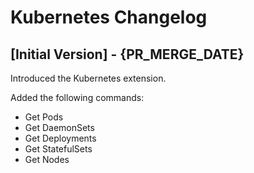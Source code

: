 # Kubernetes Changelog

## [Initial Version] - {PR_MERGE_DATE}

Introduced the Kubernetes extension.

Added the following commands:

- Get Pods
- Get DaemonSets
- Get Deployments
- Get StatefulSets
- Get Nodes
